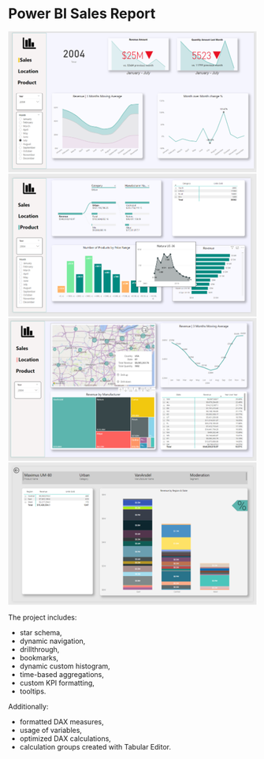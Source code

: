 # Power BI Sales Report
![Sales](./assets/sales.png)
![Product](./assets/product.png)
![Location](./assets/location.png)
![drillthrough](./assets/drillthrough.png)

The project includes:
- star schema,
- dynamic navigation,
- drillthrough,
- bookmarks,
- dynamic custom histogram,
- time-based aggregations,
- custom KPI formatting,
- tooltips.

Additionally:
- formatted DAX measures,
- usage of variables,
- optimized DAX calculations,
- calculation groups created with Tabular Editor.